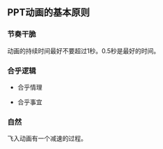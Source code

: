 ## PPT动画的基本原则

### 节奏干脆

动画的持续时间最好不要超过1秒。0.5秒是最好的时间。

### 合乎逻辑

- 合乎情理

- 合乎事宜

### 自然

飞入动画有一个减速的过程。





